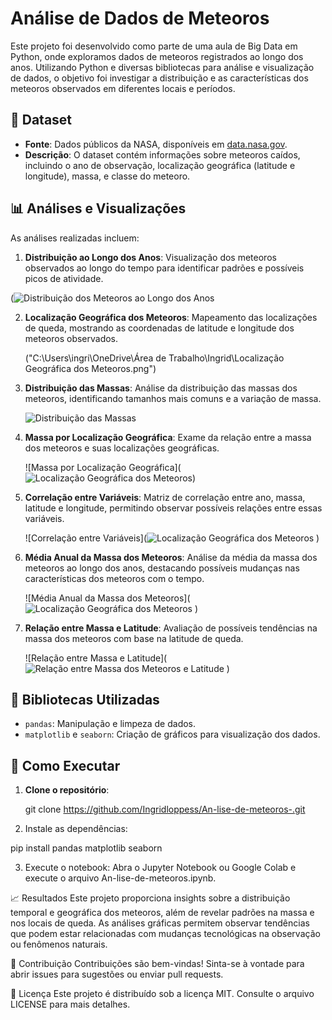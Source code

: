 # Análise de Dados de Meteoros

Este projeto foi desenvolvido como parte de uma aula de Big Data em Python, onde exploramos dados de meteoros registrados ao longo dos anos. Utilizando Python e diversas bibliotecas para análise e visualização de dados, o objetivo foi investigar a distribuição e as características dos meteoros observados em diferentes locais e períodos.

## 📁 Dataset

- **Fonte**: Dados públicos da NASA, disponíveis em [data.nasa.gov](https://data.nasa.gov/resource/y77d-th95.csv).
- **Descrição**: O dataset contém informações sobre meteoros caídos, incluindo o ano de observação, localização geográfica (latitude e longitude), massa, e classe do meteoro.

## 📊 Análises e Visualizações

As análises realizadas incluem:

1. **Distribuição ao Longo dos Anos**: Visualização dos meteoros observados ao longo do tempo para identificar padrões e possíveis picos de atividade.
   
  (![Distribuição dos Meteoros ao Longo dos Anos](https://github.com/user-attachments/assets/8e3ec551-67ea-42ac-be4c-2b7ee2cfc933)


2. **Localização Geográfica dos Meteoros**: Mapeamento das localizações de queda, mostrando as coordenadas de latitude e longitude dos meteoros observados.
   
   ("C:\Users\ingri\OneDrive\Área de Trabalho\Ingrid\Localização Geográfica dos Meteoros.png")

3. **Distribuição das Massas**: Análise da distribuição das massas dos meteoros, identificando tamanhos mais comuns e a variação de massa.
   
   ![Distribuição das Massas](images/distribuicao_massas.png)

4. **Massa por Localização Geográfica**: Exame da relação entre a massa dos meteoros e suas localizações geográficas.
   
   ![Massa por Localização Geográfica](![Localização Geográfica dos Meteoros](https://github.com/user-attachments/assets/510bd2be-165c-4371-bb90-40d7be1aa3dd))

6. **Correlação entre Variáveis**: Matriz de correlação entre ano, massa, latitude e longitude, permitindo observar possíveis relações entre essas variáveis.

    ![Correlação entre Variáveis](![Localização Geográfica dos Meteoros](https://github.com/user-attachments/assets/8d50f4f4-0795-46d6-890f-f1aa7bc73227)
)
   
8. **Média Anual da Massa dos Meteoros**: Análise da média da massa dos meteoros ao longo dos anos, destacando possíveis mudanças nas características dos meteoros com o tempo.
   
    ![Média Anual da Massa dos Meteoros](![Localização Geográfica dos Meteoros](https://github.com/user-attachments/assets/1af100cc-d648-4b97-9657-f590110e5926)
)


10. **Relação entre Massa e Latitude**: Avaliação de possíveis tendências na massa dos meteoros com base na latitude de queda.

    ![Relação entre Massa e Latitude](![Relação entre Massa dos Meteoros e Latitude](https://github.com/user-attachments/assets/b953c48c-8c14-4e3b-a12a-36fb25808f09)
)

## 📘 Bibliotecas Utilizadas

- `pandas`: Manipulação e limpeza de dados.
- `matplotlib` e `seaborn`: Criação de gráficos para visualização dos dados.

## 🚀 Como Executar

1. **Clone o repositório**:

   git clone https://github.com/Ingridloppess/An-lise-de-meteoros-.git

2.   Instale as dependências:

pip install pandas matplotlib seaborn

3.  Execute o notebook: Abra o Jupyter Notebook ou Google Colab e execute o arquivo An-lise-de-meteoros.ipynb.
   
📈 Resultados
Este projeto proporciona insights sobre a distribuição temporal e geográfica dos meteoros, além de revelar padrões na massa e nos locais de queda. As análises gráficas permitem observar tendências que podem estar relacionadas com mudanças tecnológicas na observação ou fenômenos naturais.

🤝 Contribuição
Contribuições são bem-vindas! Sinta-se à vontade para abrir issues para sugestões ou enviar pull requests.

📝 Licença
Este projeto é distribuído sob a licença MIT. Consulte o arquivo LICENSE para mais detalhes.

